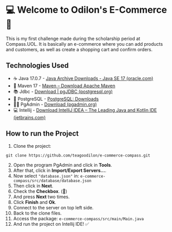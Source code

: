 # 💻 Welcome to Odilon's E-Commerce 🛒
This is my first challenge made during the scholarship period at Compass.UOL. It is basically an e-commerce where you can add products and customers, as well as create a shopping cart and confirm orders.

## Technologies Used 
- ☕ Java 17.0.7 - [Java Archive Downloads - Java SE 17 (oracle.com)](https://www.oracle.com/java/technologies/javase/jdk17-archive-downloads.html)
- 💽 Maven 17 - [Maven – Download Apache Maven](https://maven.apache.org/download.cgi)
- 📚 Jdbc - [Download | pgJDBC (postgresql.org)](https://jdbc.postgresql.org/download/)
- 🐘 PostgreSQL - [PostgreSQL: Downloads](https://www.postgresql.org/download/)
- 👨‍💻 PgAdmin - [Download (pgadmin.org)](https://www.pgadmin.org/download/)
- 💻 Intellij - [Download IntelliJ IDEA – The Leading Java and Kotlin IDE (jetbrains.com)](https://www.jetbrains.com/idea/download/#section=windows)


## How to run the Project 
1. Clone the project:
```
git clone https://github.com/teagoodilon/e-commerce-compass.git
```
2. Open the program PgAdmin and click in **Tools**.
3. After that, click in **Import/Export Servers...**.
4. Now select `"database.json"` in: `e-commerce-compass/src/database/database.json`
5. Then click in **Next**.
6. Check the **Checkbox**. (🤣)
7. And press **Next** two times.
8. Click **Finish** and **Ok**.
9. Connect to the server on top left side.
10. Back to the clone files.
11. Access the package: `e-commerce-compass/src/main/Main.java`
12. And run the project on Intellij IDE! ✅

